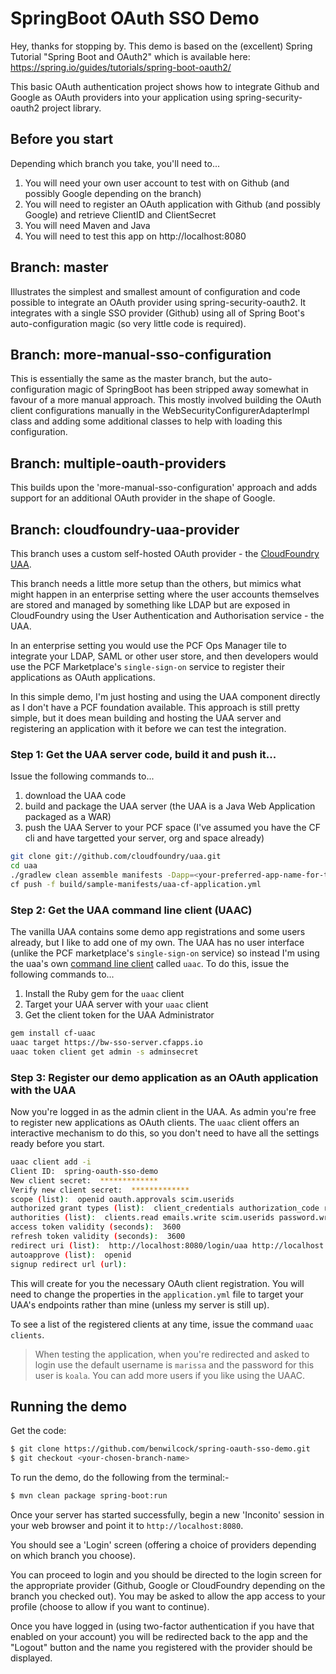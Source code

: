 # SpringBoot OAuth SSO Demo

Hey, thanks for stopping by. This demo is based on the (excellent) Spring Tutorial "Spring Boot and OAuth2" 
which is available here: https://spring.io/guides/tutorials/spring-boot-oauth2/

This basic OAuth authentication project shows how to integrate Github and Google as OAuth providers into your application using spring-security-oauth2 project library.

## Before you start

Depending which branch you take, you'll need to...

1. You will need your own user account to test with on Github (and possibly Google depending on the branch)
2. You will need to register an OAuth application with Github (and possibly Google) and retrieve ClientID and ClientSecret
3. You will need Maven and Java
4. You will need to test this app on http://localhost:8080

## Branch: master

Illustrates the simplest and smallest amount of configuration and code possible to integrate an OAuth provider using spring-security-oauth2. It integrates with a single SSO provider (Github) using all of Spring Boot's auto-configuration magic (so very little code is required).

## Branch: more-manual-sso-configuration

This is essentially the same as the master branch, but the auto-configuration magic of SpringBoot has been stripped away somewhat in favour of a more manual approach. This mostly involved building the OAuth client configurations manually in the WebSecurityConfigurerAdapterImpl class and adding some additional classes to help with loading this configuration. 

## Branch: multiple-oauth-providers

This builds upon the 'more-manual-sso-configuration' approach and adds support for an additional OAuth provider in the shape of Google.

## Branch: cloudfoundry-uaa-provider

This branch uses a custom self-hosted OAuth provider - the [CloudFoundry UAA](https://github.com/cloudfoundry/uaa).

This branch needs a little more setup than the others, but mimics what might happen in an enterprise setting where the user accounts themselves are stored and managed by something like LDAP but are exposed in CloudFoundry using the User Authentication and Authorisation service - the UAA. 

In an enterprise setting you would use the PCF Ops Manager tile to integrate your LDAP, SAML or other user store, and then developers would use the PCF Marketplace's `single-sign-on` service to register their applications as OAuth applications. 

In this simple demo, I'm just hosting and using the UAA component directly as I don't have a PCF foundation available. This approach is still pretty simple, but it does mean building and hosting the UAA server and registering an application with it before we can test the integration. 

### Step 1: Get the UAA server code, build it and push it...

Issue the following commands to...
 
1. download the UAA code 
2. build and package the UAA server (the UAA is a Java Web Application packaged as a WAR)
3. push the UAA Server to your PCF space (I've assumed you have the CF cli and have targetted your server, org and space already)

```bash
git clone git://github.com/cloudfoundry/uaa.git
cd uaa
./gradlew clean assemble manifests -Dapp=<your-preferred-app-name-for-the-uaa> -Dapp-domain=cfapps.io # I'm pushing to Pivotal Web Services, which uses this domain.
cf push -f build/sample-manifests/uaa-cf-application.yml
```

### Step 2: Get the UAA command line client (UAAC)

The vanilla UAA contains some demo app registrations and some users already, but I like to add one of my own. The UAA has no user interface (unlike the PCF marketplace's `single-sign-on` service) so instead I'm using the uaa's own [command line client](https://github.com/cloudfoundry/cf-uaac) called `uaac`. To do this, issue the following commands to...

1. Install the Ruby gem for the `uaac` client
2. Target your UAA server with your `uaac` client
3. Get the client token for the UAA Administrator

```bash
gem install cf-uaac
uaac target https://bw-sso-server.cfapps.io
uaac token client get admin -s adminsecret
```

### Step 3: Register our demo application as an OAuth application with the UAA

Now you're logged in as the admin client in the UAA. As admin you're free to register new applications as OAuth clients. The `uaac` client offers an interactive mechanism to do this, so you don't need to have all the settings ready before you start.

```bash
uaac client add -i
Client ID:  spring-oauth-sso-demo
New client secret:  *************
Verify new client secret:  *************
scope (list):  openid oauth.approvals scim.userids
authorized grant types (list):  client_credentials authorization_code refresh_token
authorities (list):  clients.read emails.write scim.userids password.write idps.write notifications.write oauth.login scim.write critical_notifications.write
access token validity (seconds):  3600
refresh token validity (seconds):  3600
redirect uri (list):  http://localhost:8080/login/uaa http://localhost:8080
autoapprove (list):  openid
signup redirect url (url):
```

This will create for you the necessary OAuth client registration. You will need to change the properties in the `application.yml` file to target your UAA's endpoints rather than mine (unless my server is still up).

To see a list of the registered clients at any time, issue the command `uaac clients`.

> When testing the application, when you're redirected and asked to login use the default username is `marissa` and the password for this user is `koala`. You can add more users if you like using the UAAC. 

## Running the demo

Get the code:

```bash
$ git clone https://github.com/benwilcock/spring-oauth-sso-demo.git
$ git checkout <your-chosen-branch-name>
```

To run the demo, do the following from the terminal:-

```bash
$ mvn clean package spring-boot:run
```

Once your server has started successfully, begin a new 'Inconito' session in your web browser and point it to `http://localhost:8080`. 

You should see a 'Login' screen (offering a choice of providers depending on which branch you choose).

You can proceed to login and you should be directed to the login screen for the appropriate provider (Github, Google or CloudFoundry depending on the branch you checked out). You may be asked to allow the app access to your profile (choose to allow if you want to continue). 

Once you have logged in (using two-factor authentication if you have that enabled on your account) you will be redirected back to the app and the "Logout" button and the name you registered with the provider should be displayed.
